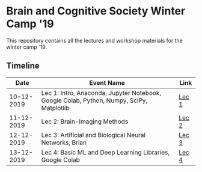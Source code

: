 # Brain and Cognitive Society Winter Camp '19

This repository contains all the lectures and workshop materials for the winter camp '19.

## Timeline

| Date | Event Name | Link |
| ------ | ------ | ------ |
|10-12-2019|Lec 1: Intro, Anaconda, Jupyter Notebook, Google Colab, Python, Numpy, SciPy, Matplotlib|[Lec 1](Lec_1)
|11-12-2019|Lec 2: Brain-Imaging Methods|[Lec 2](Lec_2)
|12-12-2019|Lec 3: Artificial and Biological Neural Networks, Brian|[Lec 3](Lec_3)
|13-12-2019|Lec 4: Basic ML and Deep Learning Libraries, Google Colab|[Lec 4](Lec_4)
